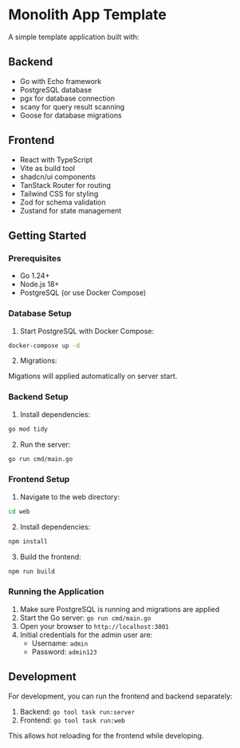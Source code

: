 # Monolith App Template

A simple template application built with:

## Backend

- Go with Echo framework
- PostgreSQL database
- pgx for database connection
- scany for query result scanning
- Goose for database migrations

## Frontend

- React with TypeScript
- Vite as build tool
- shadcn/ui components
- TanStack Router for routing
- Tailwind CSS for styling
- Zod for schema validation
- Zustand for state management

## Getting Started

### Prerequisites

- Go 1.24+
- Node.js 18+
- PostgreSQL (or use Docker Compose)

### Database Setup

1. Start PostgreSQL with Docker Compose:

```bash
docker-compose up -d
```

2. Migrations:

Migations will applied automatically on server start.

### Backend Setup

1. Install dependencies:

```bash
go mod tidy
```

2. Run the server:

```bash
go run cmd/main.go
```

### Frontend Setup

1. Navigate to the web directory:

```bash
cd web
```

2. Install dependencies:

```bash
npm install
```

3. Build the frontend:

```bash
npm run build
```

### Running the Application

1. Make sure PostgreSQL is running and migrations are applied
2. Start the Go server: `go run cmd/main.go`
3. Open your browser to `http://localhost:3001`
4. Initial credentials for the admin user are:
   - Username: `admin`
   - Password: `admin123`

## Development

For development, you can run the frontend and backend separately:

1. Backend: `go tool task run:server`
2. Frontend: `go tool task run:web`

This allows hot reloading for the frontend while developing.
